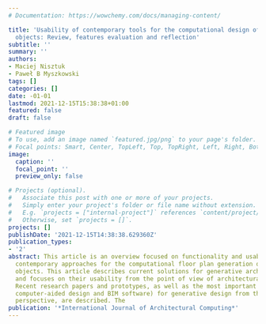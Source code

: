 ```yaml
---
# Documentation: https://wowchemy.com/docs/managing-content/

title: 'Usability of contemporary tools for the computational design of architectural
  objects: Review, features evaluation and reflection'
subtitle: ''
summary: ''
authors:
- Maciej Nisztuk
- Paweł B Myszkowski
tags: []
categories: []
date: -01-01
lastmod: 2021-12-15T15:38:38+01:00
featured: false
draft: false

# Featured image
# To use, add an image named `featured.jpg/png` to your page's folder.
# Focal points: Smart, Center, TopLeft, Top, TopRight, Left, Right, BottomLeft, Bottom, BottomRight.
image:
  caption: ''
  focal_point: ''
  preview_only: false

# Projects (optional).
#   Associate this post with one or more of your projects.
#   Simply enter your project's folder or file name without extension.
#   E.g. `projects = ["internal-project"]` references `content/project/deep-learning/index.md`.
#   Otherwise, set `projects = []`.
projects: []
publishDate: '2021-12-15T14:38:38.629360Z'
publication_types:
- '2'
abstract: This article is an overview focused on functionality and usability of selected
  contemporary approaches for the computational floor plan generation of architectural
  objects. This article describes current solutions for generative architectural design
  and focuses on their usability from the point of view of architectural design practice.
  Recent research papers and prototypes, as well as the most important tools (selected
  computer-aided design and BIM software) for generative design from the architectural
  perspective, are described. The
publication: '*International Journal of Architectural Computing*'
---
```


